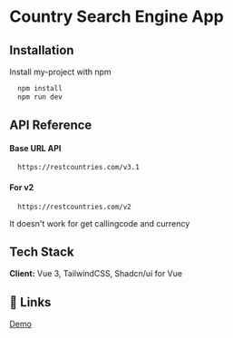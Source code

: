 # Country Search Engine App

## Installation

Install my-project with npm

```bash
  npm install
  npm run dev
```

## API Reference

#### Base URL API

```http
  https://restcountries.com/v3.1
```

#### For v2

```http
  https://restcountries.com/v2
```

It doesn't work for get callingcode and currency

## Tech Stack

**Client:** Vue 3, TailwindCSS, Shadcn/ui for Vue

## 🔗 Links

[Demo](https://country-search-engine-sigma.vercel.app/)
